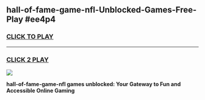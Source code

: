 
## hall-of-fame-game-nfl-Unblocked-Games-Free-Play #ee4p4
<h3>
<a href="https://us.freeplayer.one?title=hall-of-fame-game-nfl&ref=9M">CLICK TO PLAY</a></h3>
<hr>

<h3>
<a href="https://us.freeplayer.one?title=hall-of-fame-game-nfl&ref=9M">CLICK 2 PLAY</a>
  
</h3>

<a href="https://us.freeplayer.one?title=hall-of-fame-game-nfl&ref=9M"><img src="https://clearcache.store/games.png"></a>


**hall-of-fame-game-nfl games unblocked: Your Gateway to Fun and Accessible Online Gaming**
